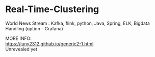 # Real-Time-Clustering
World News Stream : Kafka, flink, python, Java, Spring, ELK, Bigdata Handling (option - Grafana)



MORE INFO: \
https://juny2312.github.io/generic2-1.html \
Unrevealed yet



